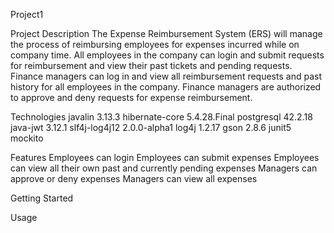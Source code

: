 Project1

Project Description
The Expense Reimbursement System (ERS) will manage the process of reimbursing employees for expenses incurred while on company time.
All employees in the company can login and submit requests for reimbursement and view their past tickets and pending requests.
Finance managers can log in and view all reimbursement requests and past history for all employees in the company. Finance managers
are authorized to approve and deny requests for expense reimbursement.

Technologies
javalin 3.13.3
hibernate-core 5.4.28.Final
postgresql 42.2.18
java-jwt 3.12.1
slf4j-log4j12 2.0.0-alpha1
log4j 1.2.17
gson 2.8.6
junit5
mockito





Features
Employees can login
Employees can submit expenses
Employees can view all their own past and currently pending expenses
Managers can approve or deny expenses
Managers can view all expenses

Getting Started

Usage
